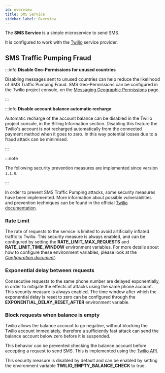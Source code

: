 ```yaml
---
id: overview
title: SMS Service
sidebar_label: Overview
---
```

The **SMS Service** is a simple microservice to send SMS.

It is configured to work with the [Twilio][twilio-home] service provider.

## SMS Traffic Pumping Fraud

:::info
**Disable Geo-Permissions for unused countries**

Disabling messages sent to unused countries can help reduce the likelihood of SMS Traffic Pumping Fraud.
SMS Geo-Permissions can be configured in the Twilio project console, on the [Messaging Geographic Permissions][twilio-geo-permissions] page.

:::

:::info
**Disable account balance automatic recharge**

Automatic recharge of the account balance can be disabled in the Twilio project console, in the Billing Information section. Disabling this feature the Twilio's account is not recharged automatically from the connected payment method when it goes to zero. In this way potential losses due to a fraud attack can be minimised.

:::

:::note

The following security prevention measures are implemented since version `1.1.0`.

:::

In order to prevent SMS Traffic Pumping attacks, some security measures have been implemented. More information about possible vulnerabilities and prevention techniques can be found in the official [Twilio documentation][twilio-sms-fraud].

### Rate Limit

The rate of requests to the service is limited to avoid artificially inflated traffic to Twilio. This security measure is always enabled, and can be configured by setting the **RATE_LIMIT_MAX_REQUESTS** and **RATE_LIMIT_TIME_WINDOW**  environment variables. For more details about how to configure these environment variables, please look at the [*Configuration document*][service-configuration].

### Exponential delay between requests

Consecutive requests to the same phone number are delayed exponentially, in order to mitigate the effects of attacks using the same phone account. This security measure is always enabled. The time window after which the exponential delay is reset to zero can be configured through the **EXPONENTIAL_DELAY_RESET_AFTER** environment variable.

### Block requests when balance is empty

Twilio allows the balance account to go negative, without blocking the Twilio account immediately, therefore a sufficiently fast attack can send the balance account below zero before it is suspended.

This behavior can be prevented checking the balance account before accepting a request to send SMS. This is implemented using the [Twilio API][twilio-balance-api].

This security measure is disabled by default and can be enabled by setting the environment variable **TWILIO_EMPTY_BALANCE_CHECK** to true.

[service-configuration]: ./20_configuration.md#Environment-variables "Environment variables | Configuration"
[twilio-home]: https://www.twilio.com/ "Twilio home page"
[twilio-sms-fraud]: https://support.twilio.com/hc/en-us/articles/8360406023067-SMS-Traffic-Pumping-Fraud "Twilio sms pumping fraud"
[twilio-balance-api]: https://support.twilio.com/hc/en-us/articles/360025294494-Check-Your-Twilio-Account-Balance "Twilio balance api"
[twilio-geo-permissions]: https://console.twilio.com/us1/develop/sms/settings/geo-permissions?frameUrl=%2Fconsole%2Fsms%2Fsettings%2Fgeo-permissions%3Fx-target-region%3Dus1 "Twilio Geo Permissions"

